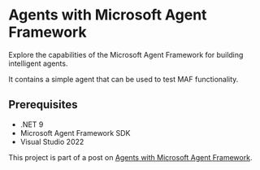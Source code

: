 # Agents with Microsoft Agent Framework

Explore the capabilities of the Microsoft Agent Framework for building intelligent agents.

It contains a simple agent that can be used to test MAF functionality.

## Prerequisites
- .NET 9
- Microsoft Agent Framework SDK
- Visual Studio 2022


This project is part of a post on [Agents with Microsoft Agent Framework](https://barrientos.io/blog/microsoft_agent_framework/).